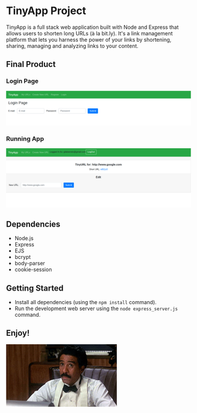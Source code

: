 # TinyApp Project

TinyApp is a full stack web application built with Node and Express that allows users to shorten long URLs (à la bit.ly). It's a link management platform that lets you harness the power of your links by shortening, sharing, managing and analyzing links to your content.

## Final Product

### Login Page
!["screenshot of TinyApp running"](docs/login-page.png)
### Running App
!["screenshot of TinyApp running"](docs/TinyApp.png)

## Dependencies

- Node.js
- Express
- EJS
- bcrypt
- body-parser
- cookie-session


## Getting Started

- Install all dependencies (using the `npm install` command).
- Run the development web server using the `node express_server.js` command.

## Enjoy!

![""](docs/tiny.gif)
